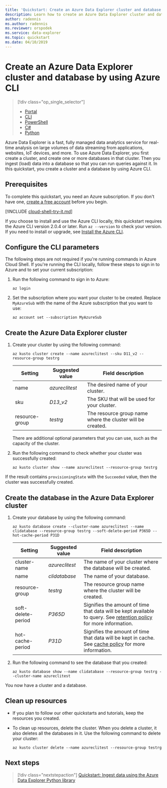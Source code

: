 ```yaml
---
title: 'Quickstart: Create an Azure Data Explorer cluster and database by using Azure CLI'
description: Learn how to create an Azure Data Explorer cluster and database by using the Azure CLI
author: radennis
ms.author: radennis
ms.reviewer: orspodek
ms.service: data-explorer
ms.topic: quickstart
ms.date: 04/10/2019
---
```


# Create an Azure Data Explorer cluster and database by using Azure CLI

> [!div class="op_single_selector"]
> * [Portal](create-cluster-database-portal.md)
> * [CLI](create-cluster-database-cli.md)
> * [PowerShell](create-cluster-database-powershell.md)
> * [C#](create-cluster-database-csharp.md)
> * [Python](create-cluster-database-python.md)
>

Azure Data Explorer is a fast, fully managed data analytics service for real-time analysis on large volumes of data streaming from applications, websites, IoT devices, and more. To use Azure Data Explorer, you first create a cluster, and create one or more databases in that cluster. Then you ingest (load) data into a database so that you can run queries against it. In this quickstart, you create a cluster and a database by using Azure CLI.

## Prerequisites

To complete this quickstart, you need an Azure subscription. If you don't have one, [create a free account](https://azure.microsoft.com/free/) before you begin.

[!INCLUDE [cloud-shell-try-it.md](../../includes/cloud-shell-try-it.md)]

If you choose to install and use the Azure CLI locally, this quickstart requires the Azure CLI version 2.0.4 or later. Run `az --version` to check your version. If you need to install or upgrade, see [Install the Azure CLI](https://docs.microsoft.com/en-us/cli/azure/install-azure-cli?view=azure-cli-latest).

## Configure the CLI parameters

The following steps are not required if you're running commands in Azure Cloud Shell. If you're running the CLI locally, follow these steps to sign in to Azure and to set your current subscription:

1. Run the following command to sign in to Azure:

    ```azurecli-interactive
    az login
    ```

1. Set the subscription where you want your cluster to be created. Replace `MyAzureSub` with the name of the Azure subscription that you want to use:

    ```azurecli-interactive
    az account set --subscription MyAzureSub
    ```

## Create the Azure Data Explorer cluster

1. Create your cluster by using the following command:

    ```azurecli-interactive
    az kusto cluster create --name azureclitest --sku D11_v2 --resource-group testrg
    ```

   |**Setting** | **Suggested value** | **Field description**|
   |---|---|---|
   | name | *azureclitest* | The desired name of your cluster.|
   | sku | *D13_v2* | The SKU that will be used for your cluster. |
   | resource-group | *testrg* | The resource group name where the cluster will be created. |

    There are additional optional parameters that you can use, such as the capacity of the cluster.

1. Run the following command to check whether your cluster was successfully created:

    ```azurecli-interactive
    az kusto cluster show --name azureclitest --resource-group testrg
    ```

If the result contains `provisioningState` with the `Succeeded` value, then the cluster was successfully created.

## Create the database in the Azure Data Explorer cluster

1. Create your database by using the following command:

    ```azurecli-interactive
    az kusto database create --cluster-name azureclitest --name clidatabase --resource-group testrg --soft-delete-period P365D --hot-cache-period P31D
    ```

   |**Setting** | **Suggested value** | **Field description**|
   |---|---|---|
   | cluster-name | *azureclitest* | The name of your cluster where the database will be created.|
   | name | *clidatabase* | The name of your database.|
   | resource-group | *testrg* | The resource group name where the cluster will be created. |
   | soft-delete-period | *P365D* | Signifies the amount of time that data will be kept available to query. See [retention policy](/azure/kusto/concepts/retentionpolicy) for more information. |
   | hot-cache-period | *P31D* | Signifies the amount of time that data will be kept in cache. See [cache policy](/azure/kusto/concepts/cachepolicy) for more information. |

1. Run the following command to see the database that you created:

    ```azurecli-interactive
    az kusto database show --name clidatabase --resource-group testrg --cluster-name azureclitest
    ```

You now have a cluster and a database.

## Clean up resources

* If you plan to follow our other quickstarts and tutorials, keep the resources you created.
* To clean up resources, delete the cluster. When you delete a cluster, it also deletes all the databases in it. Use the following command to delete your cluster:

    ```azurecli-interactive
    az kusto cluster delete --name azureclitest --resource-group testrg
    ```

## Next steps

> [!div class="nextstepaction"]
> [Quickstart: Ingest data using the Azure Data Explorer Python library](python-ingest-data.md)
